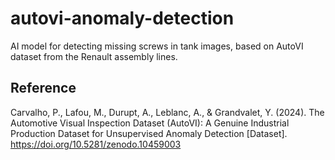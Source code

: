 # autovi-anomaly-detection
AI model for detecting missing screws in tank images, based on AutoVI dataset from the Renault assembly lines.

## Reference

Carvalho, P., Lafou, M., Durupt, A., Leblanc, A., & Grandvalet, Y. (2024). The Automotive Visual Inspection Dataset (AutoVI): A Genuine Industrial Production Dataset for Unsupervised Anomaly Detection [Dataset].
https://doi.org/10.5281/zenodo.10459003
